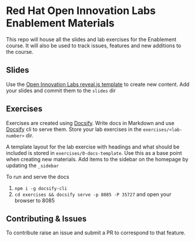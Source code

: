 # Red Hat Open Innovation Labs Enablement Materials
This repo will house all the slides and lab exercises for the Enablement course. It will also be used to track issues, features and new additions to the course.


## Slides
Use the [Open Innovation Labs reveal.js template](https://github.com/rht-labs/slides-template) to create new content. Add your slides and commit them to the `slides` dir

## Exercises
Exercises are created using [Docsify](https://docsify.js.org/#/). Write docs in Markdown and use [Docsify](https://github.com/QingWei-Li/docsify-cli) cli to serve them. Store your lab exercises in the `exercises/<lab-number>` dir.

A template layout for the lab exercise with headings and what should be included is stored in `exercises/0-docs-template`. Use this as a base point when creating new materials. Add items to the sidebar on the homepage by updating the `_sidebar`

To run and serve the docs
1. `npm i -g docsify-cli`
2. `cd exercises && docsify serve -p 8085 -P 35727` and open your browser to 8085

## Contributing & Issues
To contribute raise an issue and submit a PR to correspond to that feature.

